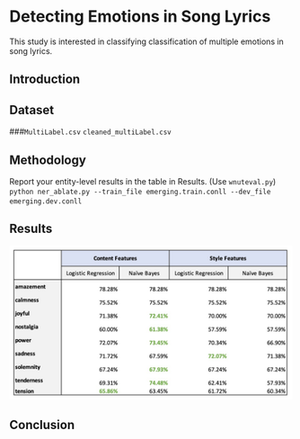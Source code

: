 # Detecting Emotions in Song Lyrics

This study is interested in classifying  classification of multiple emotions in song lyrics. 

## Introduction

## Dataset 
###`MultiLabel.csv`
`cleaned_multiLabel.csv`

## Methodology
Report your entity-level results in the table in Results. (Use `wnuteval.py`)
`python ner_ablate.py --train_file emerging.train.conll --dev_file emerging.dev.conll`

## Results
![](https://github.com/akaAnam/detecting-emotion-in-song-lyrics/blob/main/visuals/results.jpg?raw=true)

## Conclusion